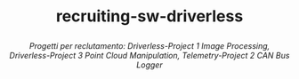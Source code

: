 # <p align = "center"> recruiting-sw-driverless </p>

###### <p align = "center"> Progetti per reclutamento: Driverless-Project 1 Image Processing, Driverless-Project 3 Point Cloud Manipulation, Telemetry-Project 2 CAN Bus Logger </p>

